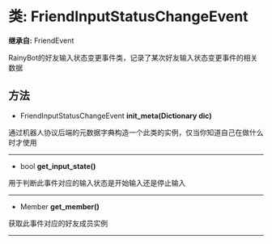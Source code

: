 # 类: FriendInputStatusChangeEvent  
  
**继承自:** FriendEvent  
  
RainyBot的好友输入状态变更事件类，记录了某次好友输入状态变更事件的相关数据  
  
## 方法 
  
- FriendInputStatusChangeEvent **init_meta(Dictionary dic)**  
  
通过机器人协议后端的元数据字典构造一个此类的实例，仅当你知道自己在做什么时才使用  
  
---  
  
- bool **get_input_state()**  
  
用于判断此事件对应的输入状态是开始输入还是停止输入  
  
---  
  
- Member **get_member()**  
  
获取此事件对应的好友成员实例  
  
---  
  

